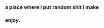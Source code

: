 ### a place where i put random shit i make 
### enjoy.

<!--
**** is a ✨ _special_ ✨ repository because its `README.md` (this file) appears on your GitHub profile.

-->
